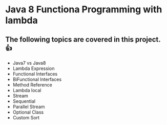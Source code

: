 # Java 8 Functiona Programming with lambda

## The following topics are covered in this project. :+1:

- Java7 vs Java8
- Lambda Expression
- Functional Interfaces
- BiFunctional Interfaces
- Method Reference
- Lambda local
- Stream
- Sequential 
- Parallel Stream
- Optional Class
- Custom Sort

